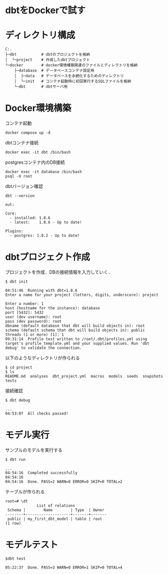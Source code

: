 # dbtをDockerで試す

# ディレクトリ構成
```
C:.
├─dbt           # dbtのプロジェクトを格納
│  └─project    # 作成したdbtプロジェクト
└─docker        # docker環境構築関連のファイルとディレクトリを格納
    ├─database  # データベースコンテナ設定用
    │  ├─data   # データベースを永続化するためのディレクトリ
    │  └─init   # コンテナ起動時に初回実行するSQLファイルを格納
    └─dbt       # dbtサーバ用
```

# Docker環境構築
コンテナ起動
```
docker compose up -d
```

dbtコンテナ接続
```
docker exec -it dbt /bin/bash
```

postgresコンテナ内のDB接続
```
docker exec -it database /bin/bash
psql -U root
```

dbtバージョン確認
```
dbt --version
```

```
out:

Core:
  - installed: 1.8.6
  - latest:    1.8.6 - Up to date!

Plugins:
  - postgres: 1.8.2 - Up to date!
```

# dbtプロジェクト作成
プロジェクトを作成．DBの接続情報を入力していく．
```
$ dbt init

04:51:46  Running with dbt=1.8.6
Enter a name for your project (letters, digits, underscore): project

Enter a number: 1
host (hostname for the instance): database
port [5432]: 5432
user (dev username): root
pass (dev password): root
dbname (default database that dbt will build objects in): root
schema (default schema that dbt will build objects in): public
threads (1 or more) [1]: 1
09:31:14  Profile test written to /root/.dbt/profiles.yml using target's profile_template.yml and your supplied values. Run 'dbt debug' to validate the connection.
```

以下のようなディレクトリが作られる
```
$ cd project
$ ls
README.md  analyses  dbt_project.yml  macros  models  seeds  snapshots  tests
```

接続確認
```
$ dbt debug

...
04:53:07  All checks passed!
```

# モデル実行
サンプルのモデルを実行する
```
$ dbt run

...
04:54:16  Completed successfully
04:54:16
04:54:16  Done. PASS=2 WARN=0 ERROR=0 SKIP=0 TOTAL=2
```

テーブルが作られる
```
root=# \dt
              List of relations
 Schema |        Name        | Type  | Owner
--------+--------------------+-------+-------
 public | my_first_dbt_model | table | root
(1 row)
```

# モデルテスト
```
$dbt test

05:22:37  Done. PASS=3 WARN=0 ERROR=1 SKIP=0 TOTAL=4
```
